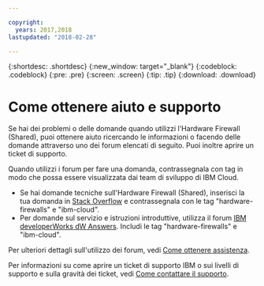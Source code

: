 ```yaml
---

copyright:
  years: 2017,2018
lastupdated: "2018-02-28"

---
```


{:shortdesc: .shortdesc}
{:new_window: target="_blank"}
{:codeblock: .codeblock}
{:pre: .pre}
{:screen: .screen}
{:tip: .tip}
{:download: .download}

# Come ottenere aiuto e supporto

Se hai dei problemi o delle domande quando utilizzi l'Hardware Firewall (Shared), puoi ottenere aiuto ricercando le informazioni o facendo delle domande attraverso uno dei forum elencati di seguito. Puoi inoltre aprire un ticket di supporto.

Quando utilizzi i forum per fare una domanda, contrassegnala con tag in modo che possa essere visualizzata dai team di sviluppo di IBM Cloud.

* Se hai domande tecniche sull'Hardware Firewall (Shared), inserisci la tua domanda in [Stack Overflow](https://stackoverflow.com/search?q=hardware-firewalls+ibm-cloud) e contrassegnala con le tag "hardware-firewalls" e "ibm-cloud".
* Per domande sul servizio e istruzioni introduttive, utilizza il forum [IBM developerWorks dW Answers](https://developer.ibm.com/answers/topics/hardware-firewalls.html?smartspace=ibm-cloud). Includi le tag "hardware-firewalls" e "ibm-cloud".

Per ulteriori dettagli sull'utilizzo dei forum, vedi [Come ottenere assistenza](https://console.bluemix.net/docs/support/index.html#getting-help).

Per informazioni su come aprire un ticket di supporto IBM o sui livelli di supporto e sulla gravità dei ticket, vedi [Come contattare il supporto](https://console.bluemix.net/docs/support/index.html#contacting-support).

